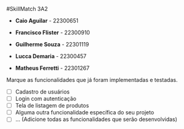 #SkillMatch 3A2

* **Caio Aguilar** - 22300651
  
* **Francisco Flister** - 22300910
  
* **Guilherme Souza** - 22301119

* **Lucca Demaria** - 22300457

* **Matheus Ferretti** - 22301267

Marque as funcionalidades que já foram implementadas e testadas.

-   [ ] Cadastro de usuários
-   [ ] Login com autenticação
-   [ ] Tela de listagem de produtos
-   [ ] Alguma outra funcionalidade específica do seu projeto
-   [ ] ... (Adicione todas as funcionalidades que serão desenvolvidas)
